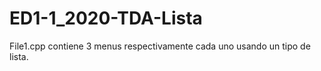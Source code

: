# ED1-1_2020-TDA-Lista
File1.cpp contiene 3 menus respectivamente cada uno usando un tipo de lista.
